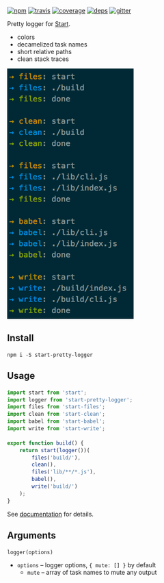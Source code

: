 [![npm](https://img.shields.io/npm/v/start-pretty-logger.svg?style=flat-square)](https://www.npmjs.com/package/start-pretty-logger)
[![travis](http://img.shields.io/travis/start-runner/pretty-logger.svg?style=flat-square)](https://travis-ci.org/start-runner/pretty-logger)
[![coverage](https://img.shields.io/codecov/c/github/start-runner/pretty-logger.svg?style=flat-square)](https://codecov.io/github/start-runner/pretty-logger)
[![deps](https://img.shields.io/gemnasium/start-runner/pretty-logger.svg?style=flat-square)](https://gemnasium.com/start-runner/pretty-logger)
[![gitter](https://img.shields.io/badge/gitter-join_chat_%E2%86%92-00d06f.svg?style=flat-square)](https://gitter.im/start-runner/start)

Pretty logger for [Start](https://github.com/start-runner/start).

* colors
* decamelized task names
* short relative paths
* clean stack traces

![screenshot](screenshot.png)

## Install

```
npm i -S start-pretty-logger
```

## Usage

```js
import start from 'start';
import logger from 'start-pretty-logger';
import files from 'start-files';
import clean from 'start-clean';
import babel from 'start-babel';
import write from 'start-write';

export function build() {
    return start(logger())(
        files('build/'),
        clean(),
        files('lib/**/*.js'),
        babel(),
        write('build/')
    );
}
```

See [documentation](https://github.com/start-runner/start#readme) for details.

## Arguments

`logger(options)`

* `options` – logger options, `{ mute: [] }` by default
  * `mute` – array of task names to mute any output
